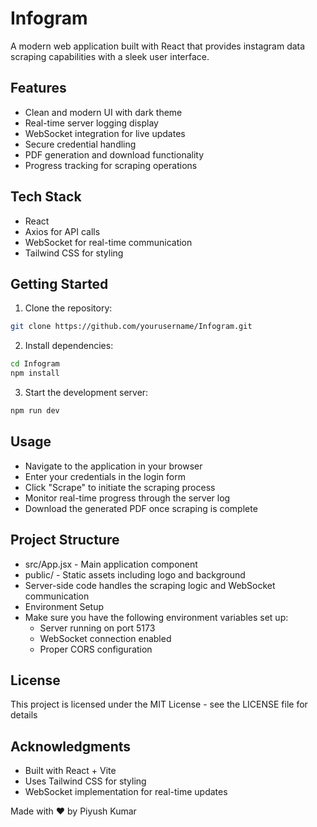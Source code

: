# Infogram

A modern web application built with React that provides instagram data scraping capabilities with a sleek user interface.

## Features

- Clean and modern UI with dark theme
- Real-time server logging display
- WebSocket integration for live updates
- Secure credential handling
- PDF generation and download functionality
- Progress tracking for scraping operations

## Tech Stack

- React
- Axios for API calls
- WebSocket for real-time communication
- Tailwind CSS for styling

## Getting Started

1. Clone the repository:
```bash
git clone https://github.com/yourusername/Infogram.git
```
2. Install dependencies:
```bash
cd Infogram
npm install
```
3. Start the development server:
```bash
npm run dev
```

## Usage
- Navigate to the application in your browser
- Enter your credentials in the login form
- Click "Scrape" to initiate the scraping process
- Monitor real-time progress through the server log
- Download the generated PDF once scraping is complete

## Project Structure
- src/App.jsx - Main application component
- public/ - Static assets including logo and background
- Server-side code handles the scraping logic and WebSocket communication
- Environment Setup
- Make sure you have the following environment variables set up:
   - Server running on port 5173
   - WebSocket connection enabled
   - Proper CORS configuration

## License
This project is licensed under the MIT License - see the LICENSE file for details

## Acknowledgments
- Built with React + Vite
- Uses Tailwind CSS for styling
- WebSocket implementation for real-time updates
  
Made with ❤️ by Piyush Kumar
